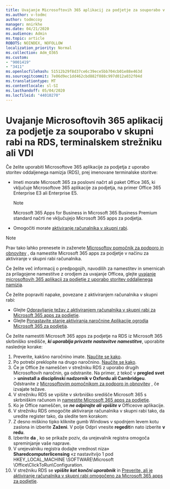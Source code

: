 ```yaml
---
title: Uvajanje Microsoftovih 365 aplikacij za podjetje za souporabo v skupni rabi na RDS, terminalskem strežniku ali VDI
ms.author: v-todmc
author: todmccoy
manager: mnirkhe
ms.date: 04/21/2020
ms.audience: Admin
ms.topic: article
ROBOTS: NOINDEX, NOFOLLOW
localization_priority: Normal
ms.collection: Adm_O365
ms.custom:
- "9001419"
- "3411"
ms.openlocfilehash: 51512b29f8d37ce6c39ece5bb704cb01e88e463d
ms.sourcegitcommit: 7e06d9ec1dd462cbd882f088c997d012a032f04d
ms.translationtype: MT
ms.contentlocale: sl-SI
ms.lasthandoff: 05/04/2020
ms.locfileid: "44010270"
---
```

# <a name="deploying-microsoft-365-apps-for-enterprise-for-shared-use-on-rds-terminal-server-or-vdi"></a>Uvajanje Microsoftovih 365 aplikacij za podjetje za souporabo v skupni rabi na RDS, terminalskem strežniku ali VDI

Če želite uporabiti Microsoftove 365 aplikacije za podjetja z uporabo storitev oddaljenega namizja (RDS), prej imenovane terminalske storitve:
- Imeti morate Microsoft 365 za poslovni načrt ali paket Office 365, ki vključuje Microsoftove 365 aplikacije za podjetja, na primer Office 365 Enterprise E3 ali Enterprise E5.
   > [!NOTE] 
   > Microsoft 365 Apps for Business in Microsoft 365 Business Premium standard načrti ne vključujejo Microsoft 365 apps za podjetja.
- Omogočiti morate [aktiviranje računalnika v skupni rabi](https://docs.microsoft.com/DeployOffice/overview-shared-computer-activation).

> [!NOTE]
> Prav tako lahko prenesete in zaženete [Microsoftov pomočnik za podporo in obnovitev](https://aka.ms/SaRA_OfficeSCA_M365Portal) , da namestite Microsoft 365 apps za podjetje v načinu za aktiviranje v skupni rabi računalnika.

Če želite več informacij o predpogojih, navodilih za namestitev in smernicah za prilagojene namestitve z orodjem za uvajanje Officea, glejte [uvajanje microsoftovih 365 aplikacij za podjetje z uporabo storitev oddaljenega namizja](https://docs.microsoft.com/DeployOffice/deploy-microsoft-365-apps-remote-desktop-services).

Če želite popraviti napake, povezane z aktiviranjem računalnika v skupni rabi:
- Glejte [Odpravljanje težav z aktiviranjem računalnika v skupni rabi za Microsoft 365 apps za podjetje](https://docs.microsoft.com/DeployOffice/troubleshoot-shared-computer-activation).
- Glejte [Ponastavite stanje aktiviranja naročnine Aplikacije ogrodja Microsoft 365 za podjetja](https://go.microsoft.com/fwlink/?linkid=2109218).

Če želite namestiti Microsoft 365 apps za podjetje na RDS iz Microsoft 365 skrbniško središče, ***ki uporablja privzete nastavitve namestitve***, uporabite naslednje korake:

1.    Preverite, kakšno naročnino imate. [Naučite se kako](https://docs.microsoft.com/office365/admin/admin-overview/what-subscription-do-i-have).
2.    Po potrebi preklopite na drugo naročnino. [Naučite se kako](https://docs.microsoft.com/office365/admin/subscriptions-and-billing/switch-to-a-different-plan).
3.    Če je Office že nameščen v strežniku RDS z uporabo drugih Microsoftovih naročnin, ga odstranite. Na primer, z tekoč v **pregled svet** > **uninstall a disciplinski nadzornik v Oxfordu ali Cambridgeu**. Odstranite z [Microsoftovim pomočnikom za podporo in obnovitev](https://aka.ms/SARA-OfficeUninstall-Alchemy) , če izvajate težave.
4.    V strežniku RDS se vpišite v skrbniško središče Microsoft 365 s skrbniškim računom in [namestite Microsoft 365 apps za podjetje](https://portal.office.com/OLS/MySoftware.aspx).
5.    Ko je Office nameščen, se ***ne odpirajte ali vpišite v*** Officeove aplikacije.
6.    V strežniku RDS omogočite aktiviranje računalnika v skupni rabi tako, da uredite register tako, da sledite tem korakom:
   1. Z desno miškino tipko kliknite gumb Windows v spodnjem levem kotu zaslona in izberite **Zaženi**. V polje Odpri vnesite **regedit**in nato izberite **v redu**.
   2. Izberite **da** , ko se prikaže poziv, da urejevalnik registra omogoča spreminjanje vaše naprave.
   3. V urejevalniku registra dodajte vrednost niza» **Sharedcomputerlicensing** «z nastavitvijo 1 pod HKEY_LOCAL_MACHINE \SOFTWARE\Microsoft \Office\ClickToRun\Configuration.
   4. V strežniku RDS se ***vpišite kot končni uporabnik*** in [Preverite, ali je aktiviranje računalnika v skupni rabi omogočeno za Microsoft 365 apps za podjetje](https://docs.microsoft.com/DeployOffice/troubleshoot-shared-computer-activation#verify-that-activation-for-microsoft-365-apps-succeeded).

